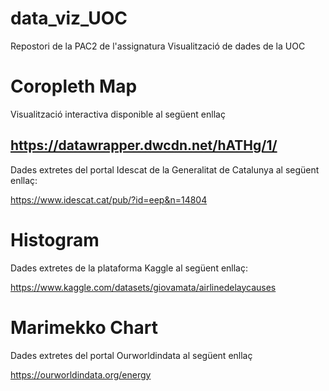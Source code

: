 # data_viz_UOC
Repostori de la PAC2 de l'assignatura Visualització de dades de la UOC

# Coropleth Map
Visualització interactiva disponible al següent enllaç

## https://datawrapper.dwcdn.net/hATHg/1/


Dades extretes del portal Idescat de la Generalitat de Catalunya al següent enllaç:

https://www.idescat.cat/pub/?id=eep&n=14804

# Histogram

Dades extretes de la plataforma Kaggle al següent enllaç:

https://www.kaggle.com/datasets/giovamata/airlinedelaycauses


# Marimekko Chart

Dades extretes del portal Ourworldindata al següent enllaç

https://ourworldindata.org/energy

